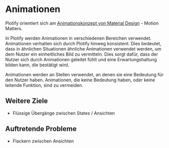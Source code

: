 # Animationen

Plotify orientiert sich am [Animationskonzept von Material Design](https://material.io/guidelines/motion/#material-motion-why-does-motion-matter) - Motion Matters.

In Plotify werden Animationen in verschiedenen Bereichen verwendet. Animationen verhalten sich durch Plotify hinweg konsistent. Dies bedeutet, dass in ähnlichen Situationen ähnliche Animationen verwendet werden, um dem Nutzer ein einheitliches Bild zu vermitteln. Dies sorgt dafür, dass der Nutzer sich durch Animationen geleitet fühlt und eine Erwartungshaltung bilden kann, die bestätigt wird.

Animationen werden an Stellen verwendet, an denen sie eine Bedeutung für den Nutzer haben. Animationen, die keine Bedeutung haben, oder keine leitende Funktion, sind zu vermeiden.

## Weitere Ziele
* Flüssige Übergänge zwischen States / Ansichten

## Auftretende Probleme
* Flackern zwischen Ansichten